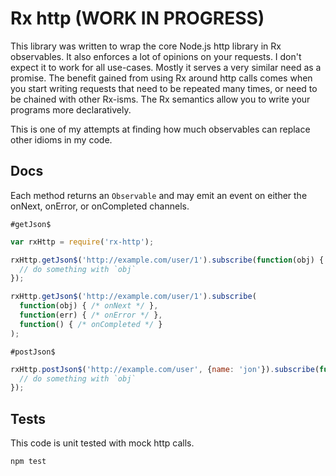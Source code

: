 # Rx http (WORK IN PROGRESS)

This library was written to wrap the core Node.js http library in Rx
observables. It also enforces a lot of opinions on your requests. I don't
expect it to work for all use-cases. Mostly it serves a very similar need as a
promise. The benefit gained from using Rx around http calls comes when you
start writing requests that need to be repeated many times, or need to be
chained with other Rx-isms. The Rx semantics allow you to write your programs
more declaratively.

This is one of my attempts at finding how much observables can replace other
idioms in my code.

## Docs

Each method returns an `Observable` and may emit an event on either the onNext,
onError, or onCompleted channels.

`#getJson$`

```javascript
var rxHttp = require('rx-http');

rxHttp.getJson$('http://example.com/user/1').subscribe(function(obj) {
  // do something with `obj`
});

rxHttp.getJson$('http://example.com/user/1').subscribe(
  function(obj) { /* onNext */ },
  function(err) { /* onError */ },
  function() { /* onCompleted */ }
);
```

`#postJson$`

```javascript
rxHttp.postJson$('http://example.com/user', {name: 'jon'}).subscribe(function(obj) {
  // do something with `obj`
});
```

## Tests

This code is unit tested with mock http calls.

```
npm test
```

